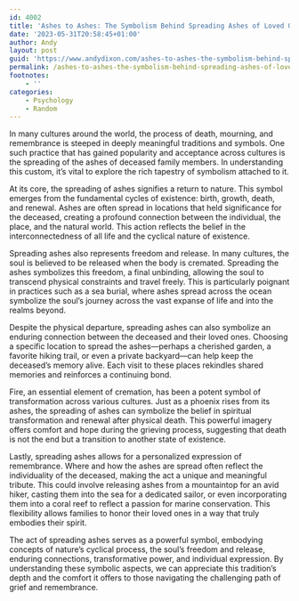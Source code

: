 ```yaml
---
id: 4002
title: 'Ashes to Ashes: The Symbolism Behind Spreading Ashes of Loved Ones'
date: '2023-05-31T20:58:45+01:00'
author: Andy
layout: post
guid: 'https://www.andydixon.com/ashes-to-ashes-the-symbolism-behind-spreading-ashes-of-loved-ones/'
permalink: /ashes-to-ashes-the-symbolism-behind-spreading-ashes-of-loved-ones/
footnotes:
    - ''
categories:
    - Psychology
    - Random
---
```


In many cultures around the world, the process of death, mourning, and remembrance is steeped in deeply meaningful traditions and symbols. One such practice that has gained popularity and acceptance across cultures is the spreading of the ashes of deceased family members. In understanding this custom, it’s vital to explore the rich tapestry of symbolism attached to it.

At its core, the spreading of ashes signifies a return to nature. This symbol emerges from the fundamental cycles of existence: birth, growth, death, and renewal. Ashes are often spread in locations that held significance for the deceased, creating a profound connection between the individual, the place, and the natural world. This action reflects the belief in the interconnectedness of all life and the cyclical nature of existence.

Spreading ashes also represents freedom and release. In many cultures, the soul is believed to be released when the body is cremated. Spreading the ashes symbolizes this freedom, a final unbinding, allowing the soul to transcend physical constraints and travel freely. This is particularly poignant in practices such as a sea burial, where ashes spread across the ocean symbolize the soul’s journey across the vast expanse of life and into the realms beyond.

Despite the physical departure, spreading ashes can also symbolize an enduring connection between the deceased and their loved ones. Choosing a specific location to spread the ashes—perhaps a cherished garden, a favorite hiking trail, or even a private backyard—can help keep the deceased’s memory alive. Each visit to these places rekindles shared memories and reinforces a continuing bond.

Fire, an essential element of cremation, has been a potent symbol of transformation across various cultures. Just as a phoenix rises from its ashes, the spreading of ashes can symbolize the belief in spiritual transformation and renewal after physical death. This powerful imagery offers comfort and hope during the grieving process, suggesting that death is not the end but a transition to another state of existence.

Lastly, spreading ashes allows for a personalized expression of remembrance. Where and how the ashes are spread often reflect the individuality of the deceased, making the act a unique and meaningful tribute. This could involve releasing ashes from a mountaintop for an avid hiker, casting them into the sea for a dedicated sailor, or even incorporating them into a coral reef to reflect a passion for marine conservation. This flexibility allows families to honor their loved ones in a way that truly embodies their spirit.

The act of spreading ashes serves as a powerful symbol, embodying concepts of nature’s cyclical process, the soul’s freedom and release, enduring connections, transformative power, and individual expression. By understanding these symbolic aspects, we can appreciate this tradition’s depth and the comfort it offers to those navigating the challenging path of grief and remembrance.